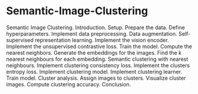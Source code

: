 # Semantic-Image-Clustering
Semantic Image Clustering.
Introduction.
Setup.
Prepare the data.
Define hyperparameters.
Implement data preprocessing.
Data augmentation.
Self-supervised representation learning.
Implement the vision encoder.
Implement the unsupervised contrastive loss.
Train the model.
Compute the nearest neighbors.
Generate the embeddings for the images.
Find the k nearest neighbours for each embedding.
Semantic clustering with nearest neighbours.
Implement clustering consistency loss.
Implement the clusters entropy loss.
Implement clustering model.
Implement clustering learner.
Train model.
Cluster analysis.
Assign images to clusters.
Visualize cluster images.
Compute clustering accuracy.
Conclusion.
